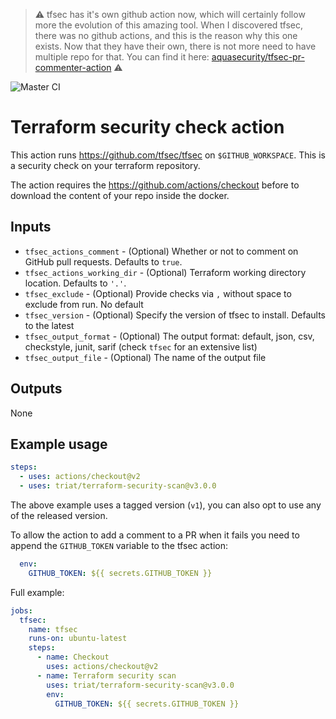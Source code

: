 > :warning: tfsec has it's own github action now, which will certainly follow more the evolution of this amazing tool. When I discovered tfsec, there was no github actions, and this is the reason why this one exists. Now that they have their own, there is not more need to have multiple repo for that. You can find it here: [aquasecurity/tfsec-pr-commenter-action](https://github.com/aquasecurity/tfsec-pr-commenter-action) :warning:

![Master CI](https://github.com/triat/terraform-security-scan/workflows/Master%20CI/badge.svg?branch=master)
# Terraform security check action

This action runs https://github.com/tfsec/tfsec on `$GITHUB_WORKSPACE`. This is a security check on your terraform repository.

The action requires the https://github.com/actions/checkout before to download the content of your repo inside the docker.

## Inputs

* `tfsec_actions_comment` - (Optional) Whether or not to comment on GitHub pull requests. Defaults to `true`.
* `tfsec_actions_working_dir` - (Optional) Terraform working directory location. Defaults to `'.'`.
* `tfsec_exclude` - (Optional) Provide checks via `,` without space to exclude from run. No default
* `tfsec_version` - (Optional) Specify the version of tfsec to install. Defaults to the latest
* `tfsec_output_format` - (Optional) The output format: default, json, csv, checkstyle, junit, sarif (check `tfsec` for an extensive list)
* `tfsec_output_file` - (Optional) The name of the output file
    
## Outputs

None

## Example usage

```yaml
steps:
  - uses: actions/checkout@v2
  - uses: triat/terraform-security-scan@v3.0.0
```
The above example uses a tagged version (`v1`), you can also opt to use any of the released version.

To allow the action to add a comment to a PR when it fails you need to append the `GITHUB_TOKEN` variable to the tfsec action:

```yaml
  env:
    GITHUB_TOKEN: ${{ secrets.GITHUB_TOKEN }}
```

Full example:

```yaml
jobs:
  tfsec:
    name: tfsec
    runs-on: ubuntu-latest
    steps:
      - name: Checkout
        uses: actions/checkout@v2
      - name: Terraform security scan
        uses: triat/terraform-security-scan@v3.0.0
        env:
          GITHUB_TOKEN: ${{ secrets.GITHUB_TOKEN }}
```
